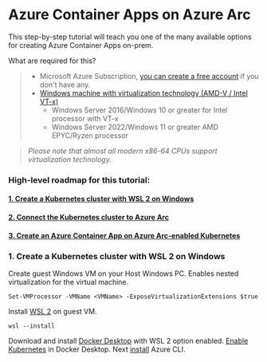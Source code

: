 # Azure Container Apps on Azure Arc

This step-by-step tutorial will teach you one of the many available options for creating Azure Container Apps on-prem.

What are required for this?  
> - Microsoft Azure Subscription, [you can create a free account](https://azure.microsoft.com/en-us/free/) if you don't have any.
> - [Windows machine with virtualization technology (AMD-V / Intel VT-x)](https://learn.microsoft.com/en-us/virtualization/hyper-v-on-windows/user-guide/nested-virtualization)
>   - Windows Server 2016/Windows 10 or greater for Intel processor with VT-x
>   - Windows Server 2022/Windows 11 or greater AMD EPYC/Ryzen processor
  
> *Please note that almost all modern x86-64 CPUs support virtualization technology.*  
### High-level roadmap for this tutorial:
  
#### [1. Create a Kubernetes cluster with WSL 2 on Windows](https://learn.microsoft.com/en-us/windows/wsl/install)
#### [2. Connect the Kubernetes cluster to Azure Arc](https://learn.microsoft.com/en-us/azure/azure-arc/kubernetes/quickstart-connect-cluster)
#### [3. Create an Azure Container App on Azure Arc-enabled Kubernetes](https://learn.microsoft.com/en-us/azure/container-apps/azure-arc-create-container-app)


### 1. Create a Kubernetes cluster with WSL 2 on Windows

Create guest Windows VM on your Host Windows PC. Enables nested virtualization for the virtual machine.

```
Set-VMProcessor -VMName <VMName> -ExposeVirtualizationExtensions $true
```
Install [WSL 2](https://learn.microsoft.com/en-us/windows/wsl/install) on guest VM.
```
wsl --install
```
Download and install [Docker Desktop](https://docs.docker.com/desktop/install/windows-install/) with WSL 2 option enabled. [Enable Kubernetes](https://docs.docker.com/desktop/kubernetes/) in Docker Desktop. Next [install](https://learn.microsoft.com/en-us/cli/azure/install-azure-cli-windows) Azure CLI.